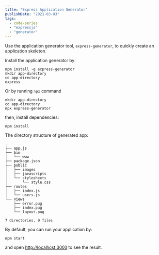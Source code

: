 ```yaml
---
title: "Express Application Generator"
publishDate: "2021-03-03"
tags:
  - code-series
  - "expressjs"
  - "generator"
---
```


Use the application generator tool, `express-generator`, to quickly create an application skeleton.

Install the application generator by:

```
npm install -g express-generator
mkdir app-directory
cd app-directory
express
```

Or by running `npx` command

```
mkdir app-directory
cd app-directory
npx express-generator
```

then, install dependencies:

```
npm install
```

The directory structure of generated app:

```
.
├── app.js
├── bin
│   └── www
├── package.json
├── public
│   ├── images
│   ├── javascripts
│   └── stylesheets
│       └── style.css
├── routes
│   ├── index.js
│   └── users.js
└── views
    ├── error.pug
    ├── index.pug
    └── layout.pug

7 directories, 9 files
```

By default, you can run your application by:

```
npm start
```

and open [http://localhost:3000](http://localhost:3000) to see the result.
